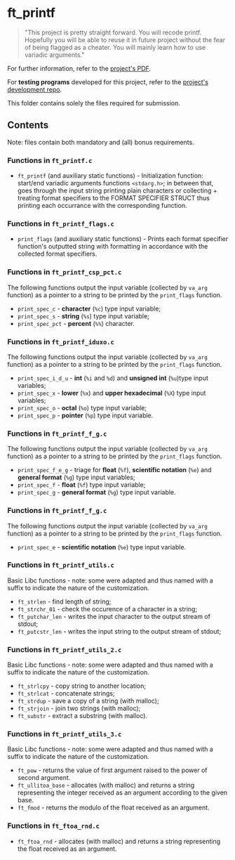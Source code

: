 # ft_printf

>"This project is pretty straight forward. You will recode printf. Hopefully you
will be able to reuse it in future project without the fear of being flagged as a cheater.
You will mainly learn how to use variadic arguments."

For further information, refer to the [project's PDF](../_PDFs/01-ft_printf-en.pdf).

For **testing programs** developed for this project, refer to the
[project's development repo](https://github.com/appinha/42cursus-01-ft_printf).

This folder contains solely the files required for submission.

## Contents

Note: files contain both mandatory and (all) bonus requirements.

### Functions in `ft_printf.c`

* `ft_printf` (and auxiliary static functions) -
Initialization function: start/end variadic arguments functions `<stdarg.h>`;
in between that, goes through the input string printing plain characters or
collecting + treating format specifiers to the FORMAT SPECIFIER STRUCT thus
printing each occurrance with the corresponding function.

### Functions in `ft_printf_flags.c`

* `print_flags` (and auxiliary static functions) -
Prints each format specifier function's outputted string with formatting in
accordance with the collected format specifiers.

### Functions in `ft_printf_csp_pct.c`

The following functions
output the input variable (collected by `va_arg` function) as a pointer to a
string to be printed by the `print_flags` function.

* `print_spec_c`	- **character** (`%c`) type input variable;
* `print_spec_s`	- **string** (`%s`) type input variable;
* `print_spec_pct`	- **percent** (`%%`) character.

### Functions in `ft_printf_iduxo.c`

The following functions
output the input variable (collected by `va_arg` function) as a pointer to a
string to be printed by the `print_flags` function.

* `print_spec_i_d_u`	- **int** (`%i` and `%d`) and **unsigned int** (`%u`)type input variables;
* `print_spec_x`		- **lower** (`%x`) and **upper hexadecimal** (`%X`) type input variables;
* `print_spec_o`		- **octal** (`%o`) type input variable;
* `print_spec_p`		- **pointer** (`%p`) type input variable.

### Functions in `ft_printf_f_g.c`

The following functions
output the input variable (collected by `va_arg` function) as a pointer to a
string to be printed by the `print_flags` function.

* `print_spec_f_e_g`	- triage for **float** (`%f`), **scientific notation** (`%e`) and **general format** (`%g`) type input variables;
* `print_spec_f`		- **float** (`%f`) type input variable;
* `print_spec_g`		- **general format** (`%g`) type input variable.

### Functions in `ft_printf_f_g.c`

The following functions
output the input variable (collected by `va_arg` function) as a pointer to a
string to be printed by the `print_flags` function.

* `print_spec_e` - **scientific notation** (`%e`) type input variable.

### Functions in `ft_printf_utils.c`

Basic Libc functions - note: some were adapted and thus named with a suffix
to indicate the nature of the customization.

* `ft_strlen`		- find length of string;
* `ft_strchr_01`	- check the occurence of a character in a string;
* `ft_putchar_len`	- writes the input character to the output stream of stdout;
* `ft_putcstr_len`	- writes the input string to the output stream of stdout;

### Functions in `ft_printf_utils_2.c`

Basic Libc functions - note: some were adapted and thus named with a suffix
to indicate the nature of the customization.

* `ft_strlcpy`	- copy string to another location;
* `ft_strlcat`	- concatenate strings;
* `ft_strdup`	- save a copy of a string (with malloc);
* `ft_strjoin`	- join two strings (with malloc);
* `ft_substr`	- extract a substring (with malloc).

### Functions in `ft_printf_utils_3.c`

Basic Libc functions - note: some were adapted and thus named with a suffix
to indicate the nature of the customization.

* `ft_pow`			- returns the value of first argument raised to the power of second argument.
* `ft_ullitoa_base`	- allocates (with malloc) and returns a string representing the integer received as an argument according to the given base.
* `ft_fmod`			- returns the modulo of the float received as an argument.

### Functions in `ft_ftoa_rnd.c`

* `ft_ftoa_rnd` - allocates (with malloc) and returns a string representing the float received as an argument.
